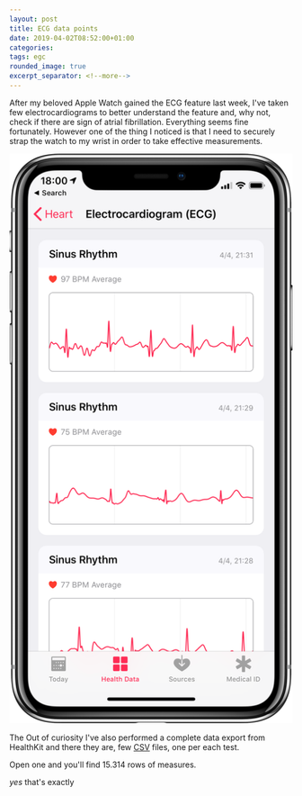 ```yaml
---
layout: post
title: ECG data points
date: 2019-04-02T08:52:00+01:00
categories:
tags: egc
rounded_image: true
excerpt_separator: <!--more-->
---
```


After my beloved Apple Watch gained the ECG feature last week, I've taken few
electrocardiograms to better understand the feature and, why not, check if there
are sign of atrial fibrillation. Everything seems fine fortunately.
However one of the thing I noticed is that I need to securely strap the watch to
my wrist in order to take effective measurements.

![ECGs in Health App](/assets/images/ECG-health.png#center320s)

The
Out of curiosity I've also performed a complete data export from HealthKit and
there they are, few [CSV](https://it.wikipedia.org/wiki/Comma-separated_values)
files, one per each test.

Open one and you'll find 15.314 rows of measures.

_yes_ that's exactly

<!--more-->

<div id="ecg_0"></div>

<script>hearthChart('#ecg_0', '/assets/data/ecg_2019-03-28.csv');</script>

<div id="ecg_1"></div>

<script>hearthChart('#ecg_1', '/assets/data/ecg_2019-04-04_0.csv');</script>

<div id="ecg_2"></div>

<script>hearthChart('#ecg_2', '/assets/data/ecg_2019-04-04_1.csv');</script>

<div id="ecg_3_vega" style="width:90%;"></div>


<script src="https://cdn.jsdelivr.net/npm/vega@5.3.5"></script>
<script src="https://cdn.jsdelivr.net/npm/vega-lite@3.2.1"></script>
<script src="https://cdn.jsdelivr.net/npm/vega-embed@4.0.0"></script>

<script>
  var yourVlSpec = {
  "$schema": "https://vega.github.io/schema/vega-lite/v3.json",
  "description": "Google's stock price over time.",
  "data": {
    "url": "https://macteo.it/assets/data/ecg_2019-03-28.csv"
  },
  "selection": {
    "grid": {
      "type": "interval",
      "bind": "scales"
    }
  },
  "transform": [
    {
      "calculate": "datum.point / 510.0",
      "as": "seconds"
    }
  ],
  "mark": {
    "type": "line",
    "color": "#e85249",
    "width": 1.5
  },
  "encoding": {
    "x": {
      "field": "seconds",
      "type": "quantitative",
      "scale": {
        "domain": [
          0,
          10
        ]
      }
    },
    "y": {
      "field": "value",
      "type": "quantitative",
      "scale": {
        "domain": [
          2000,
          -1000
        ]
      }
    }
  },
  "height": 80,
  "width": 300,
  "config": {
    "line": {}
  }
}

let markColor = '#0195E5';
let backColor = '#b3bbbd';

let SETheme = {
  "group": {
    "fill": 'white',
  },

  "arc": { "fill": markColor },
  "area": { "fill": markColor },
  "line": { "stroke": markColor},
  "path": { "stroke": backColor , "fill": "white"},
  "rect": { "fill": markColor },
  "shape": { "stroke": backColor , "fill": "white"},
  "symbol": { "fill": markColor, "size": 40 },

  "axis": {
    "domain": false,
    "grid": false,
    "tickColor": backColor,
   "titleFont": "Source Sans Pro",
   "titleFontSize": 20,
   "titleFontWeight": 300,
   "titleFontColor": "#191F2D",
   "labelFont": "Source Sans Pro",
   "labelFontSize": 10,
   "labelFontWeight": 300, "labelFontColor": "#191F2D"},
   "axisX": {"labelAngle": 0},

  "legend": {
    "symbolSize": 40,
    "titleFont": "Source Sans Pro", "titleFontSize": 30,
    "titleFontWeight": 300, "titleFontColor": "#191F2D",
    "labelFont": "Source Sans Pro", "labelFontSize": 18,
    "labelFontWeight": 300, "labelFontColor": "#191F2D",
    "titlePadding": 10
  },

  "range": {
    "category": [
      '#032765',
      '#0195E5',
      '#3FE8DF',
      '#E0E527',
      '#7329FF',
      '#ed76fb'
    ],
    "diverging": ["#0195E5", "white", "red"],
    "heatmap":{"scheme":"greenblue"},
    "ordinal":{"scheme":"greenblue"}
  }
};
var VIEW;
var opt = {"actions":false, "mode":"vega-lite",
               "renderer": 'svg', "config": SETheme,
               "width":300, "padding": {"left": 0, "top": 0, "right": 0, "bottom": 0}
              };
    if (!yourVlSpec["$schema"].includes("vega-lite") ) {
      console.log('vega mode');
      opt['mode'] = 'vega';
    }
    let tooltipOptions = {"theme":"se"};

    vegaEmbed('#ecg_3_vega', yourVlSpec, opt)
        .then(function(result) {
          // result.view is the Vega View, vlSpec is the original Vega-Lite specification
          VIEW = result.view;
          let w = $('div#ecg_3_vega').width() - 20;
          VIEW.width(w).run();
          // vegaTooltip.default(VIEW, tooltipOptions);
        })
        .catch(console.error);
  // vegaEmbed('#ecg_3_vega', yourVlSpec);
</script>

<script>
$(window).on('resize', function() {
//     // assume I have an element and viewInstance variables representing
//     // the container, and vega View instance, respectively.
    let element = $('div#ecg_3_vega')
    VIEW.width(element.width()).run();
    console.log(VIEW.getState());

});
</script>